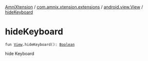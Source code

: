 [AmniXtension](../../index.md) / [com.amnix.xtension.extensions](../index.md) / [android.view.View](index.md) / [hideKeyboard](./hide-keyboard.md)

# hideKeyboard

`fun `[`View`](https://developer.android.com/reference/android/view/View.html)`.hideKeyboard(): `[`Boolean`](https://kotlinlang.org/api/latest/jvm/stdlib/kotlin/-boolean/index.html)

hide Keyboard

